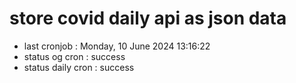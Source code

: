 # store covid daily api as json data

- last cronjob : Monday, 10 June 2024 13:16:22
- status og cron : success
- status daily cron : success
      
      